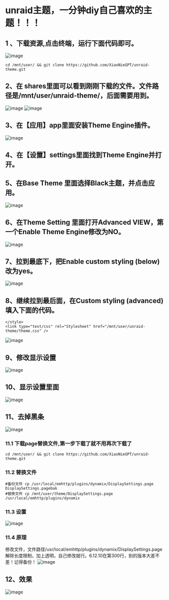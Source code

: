 # unraid主题，一分钟diy自己喜欢的主题！！！
## 1 、下载资源,点击终端，运行下面代码即可。
![image](https://github.com/XiaoNieGPT/unraid-theme/assets/22927944/0a5224a5-f3fe-4ba5-977b-acb1ef767628)
```
cd /mnt/user/ && git clone https://github.com/XiaoNieGPT/unraid-theme.git
```
## 2、在 shares里面可以看到刚刚下载的文件。文件路径是/mnt/user/unraid-theme/，后面需要用到。
![image](https://github.com/XiaoNieGPT/unraid-theme/assets/22927944/a7a15b1a-8bca-4d52-9916-aecdb78c4917)
![image](https://github.com/XiaoNieGPT/unraid-theme/assets/22927944/5c3a5821-9957-416d-bd7e-782300d43f03)
## 3、在【应用】app里面安装Theme Engine插件。
![image](https://github.com/XiaoNieGPT/unraid-theme/assets/22927944/9cbd266c-14bb-423e-9cf6-6cc6a1d031f1)
## 4、在【设置】settings里面找到Theme Engine并打开。
## 5、在Base Theme 里面选择Black主题，并点击应用。
![image](https://github.com/XiaoNieGPT/unraid-theme/assets/22927944/41142b78-1c0a-415a-bcb6-6143c42ffb3c)
## 6、在Theme Setting 里面打开Advanced VIEW，第一个Enable Theme Engine修改为NO。
![image](https://github.com/XiaoNieGPT/unraid-theme/assets/22927944/37ea54ba-b8d6-4438-bda8-c7284b1f0a9d)
## 7、拉到最底下，把Enable custom styling (below)改为yes。
![image](https://github.com/XiaoNieGPT/unraid-theme/assets/22927944/e8f31b42-20aa-4027-8aca-140a53495091)
## 8、继续拉到最后面，在Custom styling (advanced)填入下面的代码。
```
</style>
<link type="text/css" rel="Stylesheet" href="/mnt/user/unraid-theme/theme.css" />
```
![image](https://github.com/XiaoNieGPT/unraid-theme/assets/22927944/9f928eae-adfd-4a3d-b263-3f805d3188c6)
## 9、修改显示设置
![image](https://github.com/XiaoNieGPT/unraid-theme/assets/22927944/c63de185-a881-4ed2-8e28-11ce8b662269)
## 10、显示设置里面
![image](https://github.com/XiaoNieGPT/unraid-theme/assets/22927944/a9f348f2-8746-4f84-8c1c-51acc5500514)
## 11、去掉黑条
![image](https://github.com/XiaoNieGPT/unraid-theme/assets/22927944/605f792c-87d9-4b81-8aa0-d21d6ca070b0)
### 11.1 下载page替换文件,第一步下载了就不用再次下载了
```
cd /mnt/user/ && git clone https://github.com/XiaoNieGPT/unraid-theme.git
```
### 11.2 替换文件
```
#备份文件 cp /usr/local/emhttp/plugins/dynamix/DisplaySettings.page DisplaySettings.pagebak
#替换文件 cp /mnt/user/theme/DisplaySettings.page /usr/local/emhttp/plugins/dynamix
```
### 11.3 设置 
![image](https://github.com/XiaoNieGPT/unraid-theme/assets/22927944/ef662306-a3af-4667-9b55-9cf5a17c8fb3)
### 11.4 原理
修改文件，文件路径/usr/local/emhttp/plugins/dynamix/DisplaySettings.page
解除长度限制，加上透明，自己修改就行。6.12.10在第300行，别的版本大差不差！记得备份！
![image](https://github.com/XiaoNieGPT/unraid-theme/assets/22927944/caeee42b-93d7-4f65-b469-cc9883cd087f)
## 12、效果 
![image](https://github.com/XiaoNieGPT/unraid-theme/assets/22927944/d9b7642c-9169-4a6a-b7da-d40f508b0d8e)



